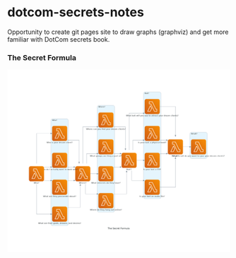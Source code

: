 # dotcom-secrets-notes
Opportunity to create git pages site to draw graphs (graphviz) and get more familiar with DotCom secrets book.

### The Secret Formula
![Secret Formula Diagram](the_secret_formula.png)
